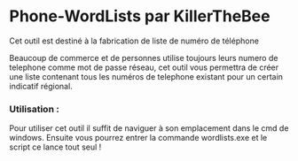 <h1>Phone-WordLists par KillerTheBee</h1>
<p>Cet outil est destiné à la fabrication de liste de numéro de téléphone</p>
<p>Beaucoup de commerce et de personnes utilise toujours leurs numero de telephone comme mot de passe réseau, cet outil vous permettra de créer une liste contenant tous les numéros de telephone existant pour un certain indicatif régional.<br>
<h3>Utilisation : </h3>
<p>Pour utiliser cet outil il suffit de naviguer à son emplacement dans le cmd de windows. Ensuite vous pourrez entrer la commande wordlists.exe et le script ce lance tout seul !</p>
